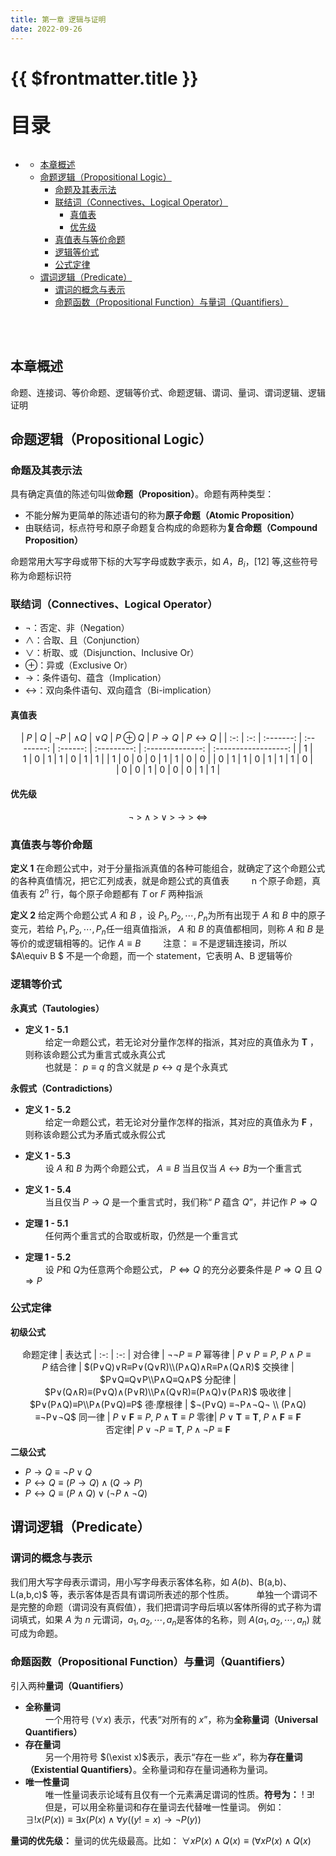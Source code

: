 ```yaml
---
title: 第一章 逻辑与证明
date: 2022-09-26
---
```


# {{ $frontmatter.title }}

<p style="font-size: 32px; font-weight: bold;">目录</p>

<!-- @import "[TOC]" {cmd="toc" depthFrom=1 depthTo=5 orderedList=false} -->

<!-- code_chunk_output -->

- [](#)
  - [本章概述](#本章概述)
  - [命题逻辑（Propositional Logic）](#命题逻辑propositional-logic)
    - [命题及其表示法](#命题及其表示法)
    - [联结词（Connectives、Logical Operator）](#联结词connectives-logical-operator)
      - [真值表](#真值表)
      - [优先级](#优先级)
    - [真值表与等价命题](#真值表与等价命题)
    - [逻辑等价式](#逻辑等价式)
    - [公式定律](#公式定律)
  - [谓词逻辑（Predicate）](#谓词逻辑predicate)
    - [谓词的概念与表示](#谓词的概念与表示)
    - [命题函数（Propositional Function）与量词（Quantifiers）](#命题函数propositional-function与量词quantifiers)

<!-- /code_chunk_output -->

<br> 
&emsp;

## 本章概述

命题、连接词、等价命题、逻辑等价式、命题逻辑、谓词、量词、谓词逻辑、逻辑证明

## 命题逻辑（Propositional Logic）

### 命题及其表示法

具有确定真值的陈述句叫做**命题（Proposition）**。命题有两种类型：

- 不能分解为更简单的陈述语句的称为**原子命题（Atomic Proposition）**
- 由联结词，标点符号和原子命题复合构成的命题称为**复合命题（Compound Proposition）**

命题常用大写字母或带下标的大写字母或数字表示，如 $A$，$B_i$​，$[12]$ 等,这些符号称为命题标识符



### 联结词（Connectives、Logical Operator）

- $\neg$：否定、非（Negation）
- $\wedge$：合取、且（Conjunction）
- $\vee$：析取、或（Disjunction、Inclusive Or）
- $\oplus$：异或（Exclusive Or）
- $\rightarrow$：条件语句、蕴含（Implication）
- $\leftrightarrow$：双向条件语句、双向蕴含（Bi-implication）

#### 真值表

<div style="text-align: center;margin: 1rem;">

<span></span>
| $P$ | $Q$ | $\lnot P$ | $\wedge Q$ | $\vee Q$ | $P\oplus Q$ | $P\rightarrow Q$ | $P\leftrightarrow Q$ |
| :-: | :-: | :-------: | :--------: | :------: | :---------: | :--------------: | :------------------: |
| 1 | 1 | 0 | 1 | 1 | 0 | 1 | 1 |
| 1 | 0 | 0 | 0 | 1 | 1 | 0 | 0 |
| 0 | 1 | 1 | 0 | 1 | 1 | 1 | 0 |
| 0 | 0 | 1 | 0 | 0 | 0 | 1 | 1 |

</div>

#### 优先级

$$\lnot \;>\; \wedge \;>\; \vee \;>\; \to \;>\; \Leftrightarrow$$



### 真值表与等价命题

**定义 1**
 在命题公式中，对于分量指派真值的各种可能组合，就确定了这个命题公式的各种真值情况，把它汇列成表，就是命题公式的真值表
&emsp;&emsp; n 个原子命题，真值表有 $2^n$ 行，每个原子命题都有 $T$ or $F$ 两种指派

**定义 2**
 给定两个命题公式 $A$ 和 $B$ ，设 $P_1,P_2,\cdots,P_n$​ 为所有出现于 $A$ 和 $B$ 中的原子变元，若给 $P_1,P_2,\cdots,P_n$​ 任一组真值指派， $A$ 和 $B$ 的真值都相同，则称 $A$ 和 $B$ 是等价的或逻辑相等的。记作 $A\equiv B$
&emsp;&emsp; 注意： $\equiv$ 不是逻辑连接词，所以 $A\equiv B $ 不是一个命题，而一个 statement，它表明 A、B 逻辑等价

### 逻辑等价式

**永真式（Tautologies）**

- **定义 1 - 5.1** <br> &emsp;&emsp; 给定一命题公式，若无论对分量作怎样的指派，其对应的真值永为 $\pmb{T}$ ，则称该命题公式为重言式或永真公式 <br> &emsp;&emsp; 也就是： $p\equiv q$ 的含义就是 $p\leftrightarrow q$ 是个永真式

**永假式（Contradictions）**

- **定义 1 - 5.2** <br> &emsp;&emsp; 给定一命题公式，若无论对分量作怎样的指派，其对应的真值永为 $\pmb{F}$ ，则称该命题公式为矛盾式或永假公式

- **定义 1 - 5.3** <br> &emsp;&emsp; 设 $A$ 和 $B$ 为两个命题公式， $A \equiv B$ 当且仅当 $A \leftrightarrow B$为一个重言式

- **定义 1 - 5.4** <br> &emsp;&emsp; 当且仅当 $P \rightarrow Q$ 是一个重言式时，我们称“ $P$ 蕴含 $Q$”，并记作 $P \Rightarrow Q$

- **定理 1 - 5.1** <br> &emsp;&emsp; 任何两个重言式的合取或析取，仍然是一个重言式

- **定理 1 - 5.2** <br> &emsp;&emsp; 设 $P$和 $Q$为任意两个命题公式， $P \Leftrightarrow Q$ 的充分必要条件是 $P \Rightarrow Q$ 且 $Q \Rightarrow P$

### 公式定律

**初级公式**

<div style="text-align: center;margin: 1rem;">

<span></span>
命题定律 | 表达式
| :-: | :-: |
对合律 | $\neg\neg P \equiv P$
幂等律 | $P \vee P \equiv P ,\; P \wedge P \equiv P$
结合律 | $(P∨Q)∨R≡P∨(Q∨R)\\(P∧Q)∧R≡P∧(Q∧R)​$
交换律 | $P∨Q≡Q∨P\\P∧Q≡Q∧P​$
分配律 | $P∨(Q∧R)≡(P∨Q)∧(P∨R)\\P∧(Q∨R)≡(P∧Q)∨(P∧R)$
吸收律 | $P∨(P∧Q)≡P\\P∧(P∨Q)≡P$
德·摩根律 | $¬(P∨Q) ≡¬P∧¬Q¬ \\ (P∧Q) ≡¬P∨¬Q$
同一律 | $P\vee\pmb{F}\equiv P ,\; P\wedge\pmb{T}\equiv P$
零律| $P\vee\pmb{T}\equiv\pmb{T} ,\;P \wedge\pmb{F}\equiv\pmb{F}$  
否定律| $P\vee\neg P\equiv\pmb{T} ,\; P\wedge\neg P\equiv\pmb{F}$

</div>

**二级公式**

- $P \rightarrow Q \equiv \neg P \vee Q$
- $P \leftrightarrow Q \equiv(P \rightarrow Q) \wedge(Q \rightarrow P)$
- $P \leftrightarrow Q \equiv(P \wedge Q) \vee(\neg P \wedge \neg Q)$



## 谓词逻辑（Predicate）

### 谓词的概念与表示
 我们用大写字母表示谓词，用小写字母表示客体名称，如 $A(b)、$B(a,b)$、$L(a,b,c)$ 等，表示客体是否具有谓词所表述的那个性质。
&emsp;&emsp; 单独一个谓词不是完整的命题（谓词没有真假值），我们把谓词字母后填以客体所得的式子称为谓词填式，如果 $A$ 为 $n$ 元谓词，$a_1,a_2,\cdots,a_n$​ 是客体的名称，则 $A(a_1,a_2,\cdots,a_n)$ 就可成为命题。

### 命题函数（Propositional Function）与量词（Quantifiers）

引入两种**量词（Quantifiers）**

- **全称量词** <br> &emsp;&emsp; 一个用符号 $(\forall x)$ 表示，代表“对所有的 $x$”，称为**全称量词（Universal Quantifiers）**
- **存在量词** <br> &emsp;&emsp; 另一个用符号 $(\exist x)$表示，表示“存在一些 $x$”，称为**存在量词（Existential Quantifiers）**。全称量词和存在量词通称为量词。
- **唯一性量词** <br> &emsp;&emsp; 唯一性量词表示论域有且仅有一个元素满足谓词的性质。**符号为：** ! $\exists !$ <br> &emsp;&emsp; 但是，可以用全称量词和存在量词去代替唯一性量词。 例如： $\exists!x(P(x)) \equiv \exists x (P(x) \wedge \forall y((y!=x)\rightarrow \neg P(y) )$

**量词的优先级：** 量词的优先级最高。比如： $\forall xP(x)\wedge Q(x)\equiv (\forall xP(x)\wedge Q(x)$
